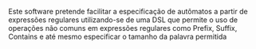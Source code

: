 Este software pretende facilitar a especificação de autômatos a partir de expressões regulares utilizando-se de uma DSL que permite o uso de operações não comuns em expressões regulares como Prefix, Suffix, Contains e até mesmo especificar o tamanho da palavra permitida
